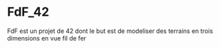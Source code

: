 # FdF_42
FdF est un projet de 42 dont le but est de modeliser des terrains en trois dimensions en vue  fil de fer
